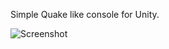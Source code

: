 Simple Quake like console for Unity.

![Screenshot](https://github-production-user-asset-6210df.s3.amazonaws.com/5786770/263433053-2d1e72e2-5d6c-4180-b040-248dede2f14f.png?X-Amz-Algorithm=AWS4-HMAC-SHA256&X-Amz-Credential=AKIAIWNJYAX4CSVEH53A%2F20230826%2Fus-east-1%2Fs3%2Faws4_request&X-Amz-Date=20230826T031136Z&X-Amz-Expires=300&X-Amz-Signature=f360917b42ea7b480be379142213b47c6f21d13dea26ed22b4b05a4bdaad04c0&X-Amz-SignedHeaders=host&actor_id=5786770&key_id=0&repo_id=330342125)